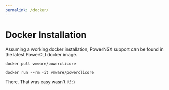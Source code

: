 ```yaml
---
permalink: /docker/
---
```


# Docker Installation

Assuming a working docker installation, PowerNSX support can be found in the latest PowerCLI docker image.

```
docker pull vmware/powerclicore
```

```
docker run --rm -it vmware/powerclicore
```

There.  That was easy wasn't it! :)